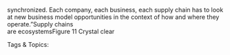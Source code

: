 synchronized. Each company, each business, each supply 
chain has to look at new business model opportunities in the 
context of how and where they operate.”Supply chains  
are ecosystemsFigure 11 
Crystal clear

   Tags & Topics:
   